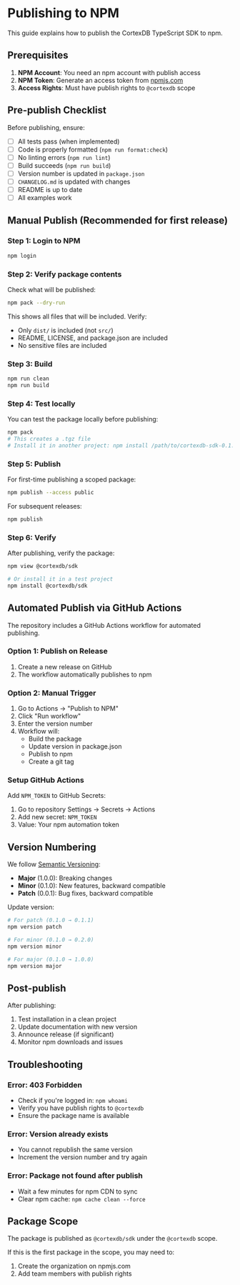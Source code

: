 # Publishing to NPM

This guide explains how to publish the CortexDB TypeScript SDK to npm.

## Prerequisites

1. **NPM Account**: You need an npm account with publish access
2. **NPM Token**: Generate an access token from [npmjs.com](https://www.npmjs.com/settings/~/tokens)
3. **Access Rights**: Must have publish rights to `@cortexdb` scope

## Pre-publish Checklist

Before publishing, ensure:

- [ ] All tests pass (when implemented)
- [ ] Code is properly formatted (`npm run format:check`)
- [ ] No linting errors (`npm run lint`)
- [ ] Build succeeds (`npm run build`)
- [ ] Version number is updated in `package.json`
- [ ] `CHANGELOG.md` is updated with changes
- [ ] README is up to date
- [ ] All examples work

## Manual Publish (Recommended for first release)

### Step 1: Login to NPM

```bash
npm login
```

### Step 2: Verify package contents

Check what will be published:

```bash
npm pack --dry-run
```

This shows all files that will be included. Verify:
- Only `dist/` is included (not `src/`)
- README, LICENSE, and package.json are included
- No sensitive files are included

### Step 3: Build

```bash
npm run clean
npm run build
```

### Step 4: Test locally

You can test the package locally before publishing:

```bash
npm pack
# This creates a .tgz file
# Install it in another project: npm install /path/to/cortexdb-sdk-0.1.0.tgz
```

### Step 5: Publish

For first-time publishing a scoped package:

```bash
npm publish --access public
```

For subsequent releases:

```bash
npm publish
```

### Step 6: Verify

After publishing, verify the package:

```bash
npm view @cortexdb/sdk

# Or install it in a test project
npm install @cortexdb/sdk
```

## Automated Publish via GitHub Actions

The repository includes a GitHub Actions workflow for automated publishing.

### Option 1: Publish on Release

1. Create a new release on GitHub
2. The workflow automatically publishes to npm

### Option 2: Manual Trigger

1. Go to Actions → "Publish to NPM"
2. Click "Run workflow"
3. Enter the version number
4. Workflow will:
   - Build the package
   - Update version in package.json
   - Publish to npm
   - Create a git tag

### Setup GitHub Actions

Add `NPM_TOKEN` to GitHub Secrets:

1. Go to repository Settings → Secrets → Actions
2. Add new secret: `NPM_TOKEN`
3. Value: Your npm automation token

## Version Numbering

We follow [Semantic Versioning](https://semver.org/):

- **Major** (1.0.0): Breaking changes
- **Minor** (0.1.0): New features, backward compatible
- **Patch** (0.0.1): Bug fixes, backward compatible

Update version:

```bash
# For patch (0.1.0 → 0.1.1)
npm version patch

# For minor (0.1.0 → 0.2.0)
npm version minor

# For major (0.1.0 → 1.0.0)
npm version major
```

## Post-publish

After publishing:

1. Test installation in a clean project
2. Update documentation with new version
3. Announce release (if significant)
4. Monitor npm downloads and issues

## Troubleshooting

### Error: 403 Forbidden

- Check if you're logged in: `npm whoami`
- Verify you have publish rights to `@cortexdb`
- Ensure the package name is available

### Error: Version already exists

- You cannot republish the same version
- Increment the version number and try again

### Error: Package not found after publish

- Wait a few minutes for npm CDN to sync
- Clear npm cache: `npm cache clean --force`

## Package Scope

The package is published as `@cortexdb/sdk` under the `@cortexdb` scope.

If this is the first package in the scope, you may need to:
1. Create the organization on npmjs.com
2. Add team members with publish rights

